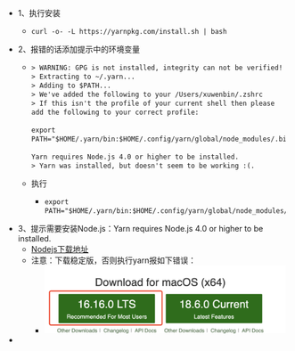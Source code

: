 - 1、执行安装
	- ```
	  curl -o- -L https://yarnpkg.com/install.sh | bash
	  ```
- 2、报错的话添加提示中的环境变量
	- ```
	  > WARNING: GPG is not installed, integrity can not be verified!
	  > Extracting to ~/.yarn...
	  > Adding to $PATH...
	  > We've added the following to your /Users/xuwenbin/.zshrc
	  > If this isn't the profile of your current shell then please add the following to your correct profile:
	     
	  export PATH="$HOME/.yarn/bin:$HOME/.config/yarn/global/node_modules/.bin:$PATH"
	  
	  Yarn requires Node.js 4.0 or higher to be installed.
	  > Yarn was installed, but doesn't seem to be working :(.
	  ```
	- 执行
		- ```
		  export PATH="$HOME/.yarn/bin:$HOME/.config/yarn/global/node_modules/.bin:$PATH"
		  ```
- 3、提示需要安装Node.js：Yarn requires Node.js 4.0 or higher to be installed.
	- [Nodejs下载地址](https://nodejs.org/en/)
	- 注意：下载稳定版，否则执行yarn报如下错误：
		- ![image.png](../assets/image_1658145577624_0.png)
-